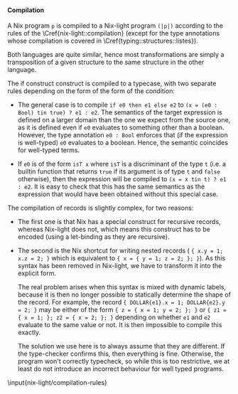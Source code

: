 #### Compilation

A Nix program `p` is compiled to a Nix-light program `(|p|)` according to the
rules of the \Cref{nix-light::compilation} (except for the type annotations
whose compilation is covered in \Cref{typing::structures::listes}).

Both languages are quite similar, hence most transformations are simply a
transposition of a given structure to the same structure in the other language.

The if construct construct is compiled to a typecase, with two separate rules
depending on the form of the form of the condition:

- The general case is to compile `if e0 then e1 else e2` to
  `(x = (e0 : Bool) tin true) ? e1 : e2`.
  The semantics of the target expression is defined on a larger domain than the
  one we expect from the source one, as it is defined even if `e0` evaluates to
  something other than a boolean. However, the type annotation `e0 : Bool`
  enforces that (if the expression is well-typed) `e0` evaluates to a boolean.
  Hence, the semantic coincides for well-typed terms.

- If `e0` is of the form `isT x` where `isT` is a discriminant of the type `t`
  (i.e. a builtin function that returns `true` if its argument is of type `t`
  and `false` otherwise), then the expression will be compiled to
  `(x = x tin t) ? e1 : e2`.
  It is easy to check that this has the same semantics as the expression that
  would have been obtained without this special case.

The compilation of records is slightly complex, for two reasons:

- The first one is that Nix has a special construct for recursive records,
  whereas Nix-light does not, which means this construct has to be encoded
  (using a let-binding as they are recursive).

- The second is the Nix shortcut for writing nested records (
  `{ x.y = 1; x.z = 2; }` which is equivalent to `{ x = { y = 1; z = 2; }; }`).
  As this syntax has been removed in Nix-light, we have to transform it into
  the explicit form.

    The real problem arises when this syntax is mixed with dynamic labels,
    because it is then no longer possible to statically determine the shape of
    the record.
    For example, the record `{ DOLLAR{e1}.x = 1; DOLLAR{e2}.y = 2; }` may be
    either of the form `{ z = { x = 1; y = 2; }; }` or
    `{ z1 = { x = 1; }; z2 = { x = 2; }; }` depending on whether `e1` and `e2`
    evaluate to the same value or not.
    It is then impossible to compile this exactly.

    The solution we use here is to always assume that they are different.
    If the type-checker confirms this, then everything is fine.
    Otherwise, the program won't correctly typecheck, so while this is too
    restrictive, we at least do not introduce an incorrect behaviour for well
    typed programs.

\input{nix-light/compilation-rules}
